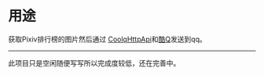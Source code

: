 # 用途
获取Pixiv排行榜的图片然后通过
[CoolqHttpApi](https://github.com/richardchien/coolq-http-api)和[酷Q](https://cqp.cc/)发送到qq。

--------
此项目只是空闲随便写写所以完成度较低，还在完善中。


